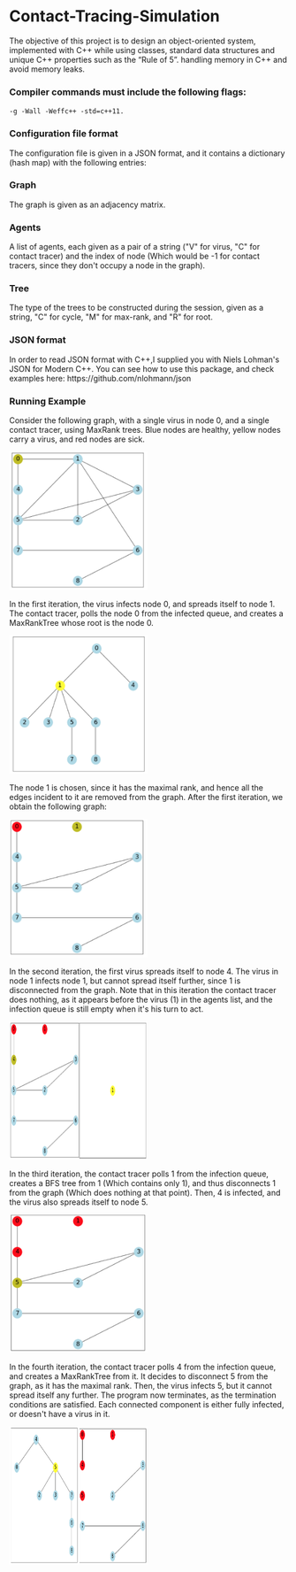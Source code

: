 # Contact-Tracing-Simulation
The objective of this project is to design an object-oriented system, implemented with C++ while using classes, standard data structures and unique C++ properties such as the “Rule of 5”. handling memory in C++ and avoid memory leaks.


<h3>Compiler commands must include the following flags:</h3>

  
    -g -Wall -Weffc++ -std=c++11.
  


### Configuration file format

The configuration file is given in a JSON format, and it contains a dictionary (hash map) with the following entries:

<h3>Graph</h3>  The graph is given as an adjacency matrix.

<h3>Agents</h3>  A list of agents, each given as a pair of a string ("V" for virus, "C" for contact tracer) and the index of node (Which would be -1 for contact tracers, since they don't occupy a node in the graph).

<h3>Tree</h3>  The type of the trees to be constructed during the session, given as a string, "C" for cycle, "M" for max-rank, and "R" for root.

<h3>JSON format</h3>In order to read JSON format with C++,I supplied you with Niels Lohman's JSON for Modern C++. You can see how to use this package, and check examples here:
https://github.com/nlohmann/json


### Running Example

Consider the following graph, with a single virus in node 0, and a single contact tracer, using MaxRank trees. Blue nodes are healthy, yellow nodes carry a virus, and red nodes are sick.

<img src="images/Pic_1.png" width="250" height="250" >

In the first iteration, the virus infects node 0, and spreads itself to node 1. The contact tracer, polls the node 0 from the infected queue, and creates a MaxRankTree whose root is the node 0.

<img src="images/Pic_2.png" width="250" height="250" >

The node 1 is chosen, since it has the maximal rank, and hence all the edges incident to it are removed from the graph. After the first iteration, we obtain the following graph:

<img src="images/Pic_3.png" width="250" height="250" >

In the second iteration, the first virus spreads itself to node 4. The virus in node 1 infects node 1, but cannot spread itself further, since 1 is disconnected from the graph. Note that in this iteration the contact tracer does nothing, as it appears before the virus (1) in the agents list, and the infection queue is still empty when it's his turn to act.

<img src="images/Pic_4.png" width="250" height="250" >

In the third iteration, the contact tracer polls 1 from the infection queue, creates a BFS tree from 1 (Which contains only 1), and thus disconnects 1 from the graph (Which does nothing at that point). Then, 4 is infected, and the virus also spreads itself to node 5.

<img src="images/Pic_5.png" width="250" height="250" >

In the fourth iteration, the contact tracer polls 4 from the infection queue, and creates a MaxRankTree from it. It decides to disconnect 5 from the graph, as it has the maximal rank. Then, the virus infects 5, but it cannot spread itself any further. The program now terminates, as the termination conditions are satisfied. Each connected component is either fully infected, or doesn't have a virus in it.

<img src="images/Pic_6.png" width="250" height="250" > 
